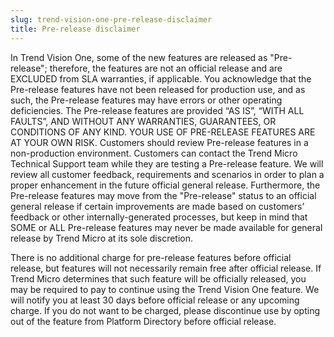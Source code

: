 ```yaml
---
slug: trend-vision-one-pre-release-disclaimer
title: Pre-release disclaimer
---
```


In Trend Vision One, some of the new features are released as "Pre-release"; therefore, the features are not an official release and are EXCLUDED from SLA warranties, if applicable. You acknowledge that the Pre-release features have not been released for production use, and as such, the Pre-release features may have errors or other operating deficiencies. The Pre-release features are provided “AS IS”, “WITH ALL FAULTS”, AND WITHOUT ANY WARRANTIES, GUARANTEES, OR CONDITIONS OF ANY KIND. YOUR USE OF PRE-RELEASE FEATURES ARE AT YOUR OWN RISK. Customers should review Pre-release features in a non-production environment. Customers can contact the Trend Micro Technical Support team while they are testing a Pre-release feature. We will review all customer feedback, requirements and scenarios in order to plan a proper enhancement in the future official general release. Furthermore, the Pre-release features may move from the "Pre-release" status to an official general release if certain improvements are made based on customers’ feedback or other internally-generated processes, but keep in mind that SOME or ALL Pre-release features may never be made available for general release by Trend Micro at its sole discretion.

There is no additional charge for pre-release features before official release, but features will not necessarily remain free after official release. If Trend Micro determines that such feature will be officially released, you may be required to pay to continue using the Trend Vision One feature. We will notify you at least 30 days before official release or any upcoming charge. If you do not want to be charged, please discontinue use by opting out of the feature from Platform Directory before official release.
